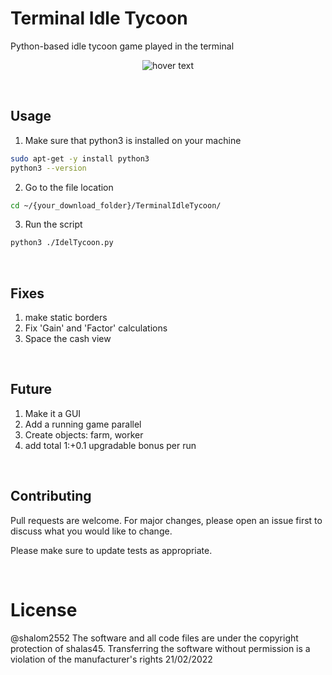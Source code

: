 # Terminal Idle Tycoon
Python-based idle tycoon game played in the terminal

<p align="center">
  <img src="https://i.ibb.co/jgz57S9/Screenshot-2022-02-21-180649.png" title="hover text">
</p>

<br>

## Usage
1. Make sure that python3 is installed on your machine
```bash
sudo apt-get -y install python3 
python3 --version
```
2. Go to the file location
```bash
cd ~/{your_download_folder}/TerminalIdleTycoon/
```
3. Run the script
```bash
python3 ./IdelTycoon.py
```
<br>

## Fixes
  1. make static borders
  2. Fix 'Gain' and 'Factor' calculations
  3. Space the cash view

<br>
  
## Future
  1. Make it a GUI
  2. Add a running game parallel
  3. Create objects: farm, worker
  4. add total 1:+0.1 upgradable bonus per run
  
<br>

## Contributing
Pull requests are welcome. For major changes, please open an issue first to discuss what you would like to change.

Please make sure to update tests as appropriate.

<br>

# License
@shalom2552 The software and all code files are under the copyright protection of shalas45. Transferring the software without permission is a violation of the manufacturer's rights 21/02/2022
